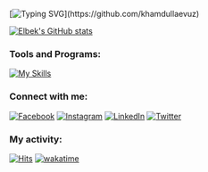 
[![Typing SVG](https://readme-typing-svg.herokuapp.com?font=Fira+Code&size=30&duration=3000&pause=&color=FFF&center=true&vCenter=true&width=435&lines=Hello,+There+👋;This+is+Elbek!)](https://github.com/khamdullaevuz)

<!-- ![visitors](https://visitor-badge.glitch.me/badge?page_id=Muhammadislom) -->

[![Elbek's GitHub stats](https://github-readme-stats.vercel.app/api?username=khamdullaevuz&count_private=true&show_icons=true&theme=radical)](https://github.com/khamdullaevuz)

### Tools and Programs:
  <p align="left">

[![My Skills](https://skillicons.dev/icons?i=html,css,js,jquery,bootstrap,git,github,gitlab,githubactions,tailwind,php,laravel,wordpress,mysql,postgresql,sqlite,vue,nuxtjs,vite,vscode,visualstudio,idea,figma,postman,nginx,linux,redis,docker,aws,heroku,jenkins,bash,linux,md,vim,neovim,netlify,rabbitmq,regex,selenium,atom,cpp,devto,discord,eclipse&perpage=15)](https://github.com/khamdullaevuz)
  </p>
  
### Connect with me:
[![Facebook](https://img.shields.io/badge/Facebook-%231877F2.svg?style=flat&logo=Facebook&logoColor=white)](https://facebook.com/khamdullaevuz) [![Instagram](https://img.shields.io/badge/Instagram-%23E4405F.svg?style=flat&logo=Instagram&logoColor=white)](https://instagram.com/khamdullaevuz) [![LinkedIn](https://img.shields.io/badge/LinkedIn-%230077B5.svg?style=flat&logo=linkedin&logoColor=white)](https://linkedin.com/in/khamdullaevuz) [![Twitter](https://img.shields.io/badge/Twitter-%231DA1F2.svg?style=flat&logo=Twitter&logoColor=white)](https://twitter.com/khamdullaevuz) 

### My activity:
[![Hits](https://hits.sh/github.com/khamdullaevuz.svg)](https://hits.sh/github.com/khamdullaevuz/)
[![wakatime](https://wakatime.com/badge/user/000c077a-1c2c-49e3-a8de-257586c33f00.svg?sytle=flat)](https://wakatime.com/@000c077a-1c2c-49e3-a8de-257586c33f00)

